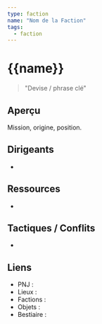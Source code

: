```yaml
---
type: faction
name: "Nom de la Faction"
tags:
  - faction
---
```


# {{name}}

> "Devise / phrase clé"

## Aperçu
Mission, origine, position.

## Dirigeants
- 

## Ressources
- 

## Tactiques / Conflits
- 

## Liens
- PNJ : 
- Lieux : 
- Factions : 
- Objets : 
- Bestiaire : 


